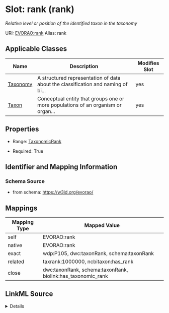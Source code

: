 

# Slot: rank (rank) 


_Relative level or position of the identified taxon in the taxonomy_





URI: [EVORAO:rank](https://w3id.org/evorao/rank)
Alias: rank

<!-- no inheritance hierarchy -->





## Applicable Classes

| Name | Description | Modifies Slot |
| --- | --- | --- |
| [Taxonomy](Taxonomy.md) | A structured representation of data about the classification and naming of bi... |  yes  |
| [Taxon](Taxon.md) | Conceptual entity that groups one or more populations of an organism or organ... |  yes  |







## Properties

* Range: [TaxonomicRank](TaxonomicRank.md)

* Required: True





## Identifier and Mapping Information







### Schema Source


* from schema: https://w3id.org/evorao/




## Mappings

| Mapping Type | Mapped Value |
| ---  | ---  |
| self | EVORAO:rank |
| native | EVORAO:rank |
| exact | wdp:P105, dwc:taxonRank, schema:taxonRank |
| related | taxrank:1000000, ncbitaxon:has_rank |
| close | dwc:taxonRank, schema:taxonRank, biolink:has_taxonomic_rank |




## LinkML Source

<details>
```yaml
name: rank
description: Relative level or position of the identified taxon in the taxonomy
title: rank
from_schema: https://w3id.org/evorao/
exact_mappings:
- wdp:P105
- dwc:taxonRank
- schema:taxonRank
close_mappings:
- dwc:taxonRank
- schema:taxonRank
- biolink:has_taxonomic_rank
related_mappings:
- taxrank:1000000
- ncbitaxon:has_rank
rank: 1000
alias: rank
domain_of:
- Taxonomy
- Taxon
range: TaxonomicRank
required: true
multivalued: false

```
</details>